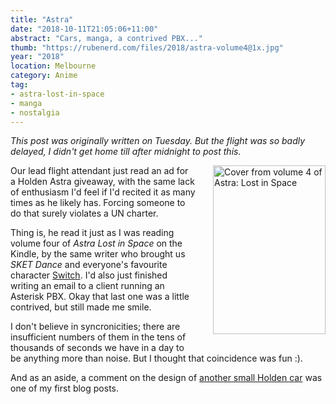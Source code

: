 ```yaml
---
title: "Astra"
date: "2018-10-11T21:05:06+11:00"
abstract: "Cars, manga, a contrived PBX..."
thumb: "https://rubenerd.com/files/2018/astra-volume4@1x.jpg"
year: "2018"
location: Melbourne
category: Anime
tag:
- astra-lost-in-space
- manga
- nostalgia
---
```

*This post was originally written on Tuesday. But the flight was so badly delayed, I didn't get home till after midnight to post this.*

<p><img src="https://rubenerd.com/files/2018/astra-volume4@1x.jpg" srcset="https://rubenerd.com/files/2018/astra-volume4@1x.jpg 1x, https://rubenerd.com/files/2018/astra-volume4@2x.jpg 2x" alt="Cover from volume 4 of Astra: Lost in Space" style="width:180px; height:270px; float:right; margin:0 0 1em 2em;" /></p>

Our lead flight attendant just read an ad for a Holden Astra giveaway, with the same lack of enthusiasm I'd feel if I'd recited it as many times as he likely has. Forcing someone to do that surely violates a UN charter.

Thing is, he read it just as I was reading volume four of *Astra Lost in Space* on the Kindle, by the same writer who brought us *SKET Dance* and everyone's favourite character [Switch]. I'd also just finished writing an email to a client running an Asterisk PBX. Okay that last one was a little contrived, but still made me smile.

I don't believe in syncronicities; there are insufficient numbers of them in the tens of thousands of seconds we have in a day to be anything more than noise. But I thought that coincidence was fun :).

And as an aside, a comment on the design of [another small Holden car] was one of my first blog posts.

[another small Holden car]: https://rubenerd.com/i-smell-a-ripoff/
[Switch]: https://rubenerd.com/favourite-character-bingo/

